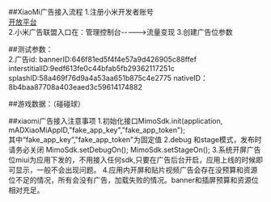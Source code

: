 ##XiaoMi广告接入流程
	1.注册小米开发者账号  
[开放平台](http：//dev.xiaomi.com)  
	2.小米广告联盟入口在：管理控制台----->流量变现
	3.创建广告位参数
	

##测试参数：  
	2.广告id:
		bannerID:646f81ed5f4f4e57a9d426905c88ffef
		interstitialID:9edf613fe0c44bfab5fb29362117251c
		splashID:58a469f76d9a4a53aa651b875c4e2775
		nativeID：8b4baa87708a403eaed3c59614174882

##游戏数据：（碰碰球）	
	


##xiaomi广告接入注意事项
	1.初始化接口MimoSdk.init(application, mADXiaoMiAppID,"fake_app_key","fake_app_token");  
	  其中“fake_app_key”,"fake_app_token"为固定值
	2.debug 和stage模式，发布时请务必关闭
	  MimoSdk.setDebugOn();
	  MimoSdk.setStageOn();
	3.系统开屏广告位miui为应用下发的，不用接入任何sdk,只要在广告后台开启，应用上线的时候即可显示，一般不会出现问题。
	4.应用内开屏和贴片视频广告会存在没预算和资源位不足的情况，所有会没有广告，加载失败的情况。banner和插屏预算和资源位相对充足。
